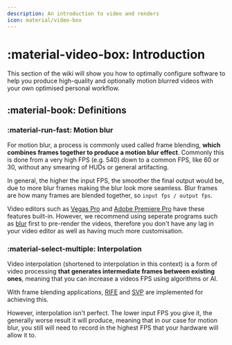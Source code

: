 ```yaml
---
description: An introduction to video and renders
icon: material/video-box
---
```


# :material-video-box: Introduction

This section of the wiki will show you how to optimally configure software to help you produce high-quality and optionally motion blurred videos with your own optimised personal workflow.

## :material-book: Definitions

### :material-run-fast: Motion blur
For motion blur, a process is commonly used called frame blending, **which combines frames together to produce a motion blur effect**. Commonly this is done from a very high FPS (e.g. 540) down to a common FPS, like 60 or 30, without any smearing of HUDs or general artifacting.

In general, the higher the input FPS, the smoother the final output would be, due to more blur frames making the blur look more seamless. Blur frames are how many frames are blended together, so `input fps / output fps`.

Video editors such as [Vegas Pro](/placeholder/) and [Adobe Premiere Pro](/placeholder/) have these features built-in. However, we recommend using seperate programs such as [blur](/placeholder/) first to pre-render the videos, therefore you don't have any lag in your video editor as well as having much more customisation.

### :material-select-multiple: Interpolation

Video interpolation (shortened to interpolation in this context) is a form of video processing **that generates intermediate frames between existing ones**, meaning that you can increase a videos FPS using algorithms or AI.

With frame blending applications, [RIFE](https://github.com/megvii-research/ECCV2022-RIFE) and [SVP](https://www.svp-team.com/) are implemented for achieving this.

However, interpolation isn't perfect. The lower input FPS you give it, the generally worse result it will produce, meaning that in our case for motion blur, you still will need to record in the highest FPS that your hardware will allow it to.